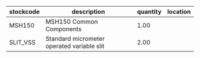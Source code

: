 |stockcode|description|quantity|location|
|---------|-----------|--------|--------|
|MSH150|MSH150 Common Components|1.00||
|SLIT_VSS|Standard micrometer operated variable slit|2.00||
